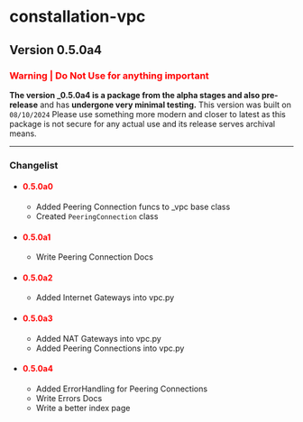 # constallation-vpc
## Version 0.5.0a4
### **<span style="color:red;">Warning | Do Not Use for anything important</span>**
**The version _0.5.0a4 is a package from the alpha stages and also pre-release** and has **undergone very minimal testing.** This version was built on `08/10/2024` Please use something more modern and closer to latest as this package is not secure for any actual use and its release serves archival means. 

***
### Changelist
- #### **<span style="color:red;">0.5.0a0</span>**
  - Added Peering Connection funcs to _vpc base class
  - Created `PeeringConnection` class
- #### **<span style="color:red;">0.5.0a1</span>**
  - Write Peering Connection Docs
- #### **<span style="color:red;">0.5.0a2</span>**
  - Added Internet Gateways into vpc.py
- #### **<span style="color:red;">0.5.0a3</span>**
  - Added NAT Gateways into vpc.py
  - Added Peering Connections into vpc.py
- #### **<span style="color:red;">0.5.0a4</span>**
  - Added ErrorHandling for Peering Connections
  - Write Errors Docs
  - Write a better index page